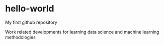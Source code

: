 # hello-world
My first github repository

Work related developments for learning data science and machine learning methodologies 
